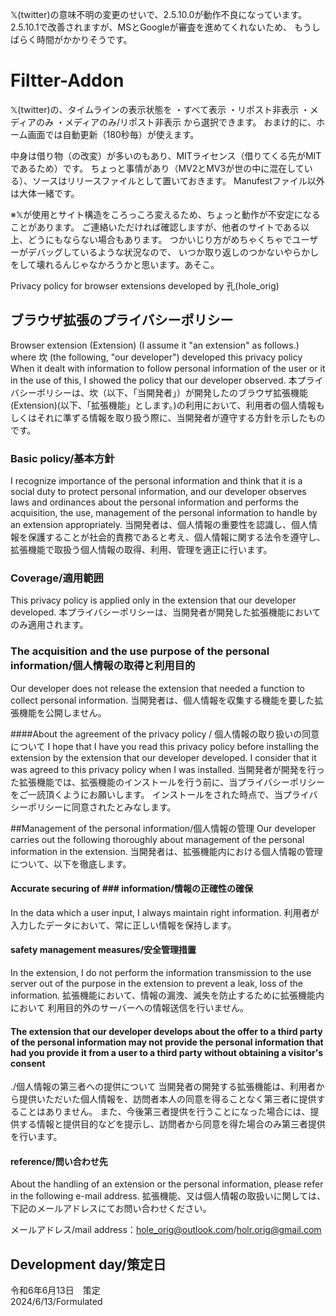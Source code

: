 𝕏(twitter)の意味不明の変更のせいで、2.5.10.0が動作不良になっています。
2.5.10.1で改善されますが、MSとGoogleが審査を進めてくれないため、
もうしばらく時間がかかりそうです。

# Filtter-Addon
𝕏(twitter)の、タイムラインの表示状態を
・すべて表示
・リポスト非表示
・メディアのみ
・メディアのみ/リポスト非表示
から選択できます。
おまけ的に、ホーム画面では自動更新（180秒毎）が使えます。

中身は借り物（の改変）が多いのもあり、MITライセンス（借りてくる先がMITであるため）です。
ちょっと事情があり（MV2とMV3が世の中に混在している）、ソースはリリースファイルとして置いておきます。
Manufestファイル以外は大体一緒です。

※𝕏が使用とサイト構造をころっころ変えるため、ちょっと動作が不安定になることがあります。
ご連絡いただければ確認しますが、他者のサイトである以上、どうにもならない場合もあります。
つかいじり方がめちゃくちゃでユーザーがデバッグしているような状況なので、
いつか取り返しのつかないやらかしをして壊れるんじゃなかろうかと思います。あそこ。

 Privacy policy for browser extensions developed by 孔(hole_orig)
## ブラウザ拡張のプライバシーポリシー

Browser extension (Extension) (I assume it "an extension" as follows.) where 坎 (the following, "our developer") developed this privacy policy When it dealt with information to follow personal information of the user or it in the use of this, I showed the policy that our developer observed.
本プライバシーポリシーは、坎（以下、「当開発者」）が開発したのブラウザ拡張機能(Extension)(以下、「拡張機能」とします。)の利用において、利用者の個人情報もしくはそれに準ずる情報を取り扱う際に、当開発者が遵守する方針を示したものです。

### Basic policy/基本方針
I recognize importance of the personal information and think that it is a social duty to protect personal information, and our developer observes laws and ordinances about the personal information and performs the acquisition, the use, management of the personal information to handle by an extension appropriately.
当開発者は、個人情報の重要性を認識し、個人情報を保護することが社会的責務であると考え、個人情報に関する法令を遵守し、拡張機能で取扱う個人情報の取得、利用、管理を適正に行います。

### Coverage/適用範囲
This privacy policy is applied only in the extension that our developer developed.
本プライバシーポリシーは、当開発者が開発した拡張機能においてのみ適用されます。

###  The acquisition and the use purpose of the personal information/個人情報の取得と利用目的
Our developer does not release the extension that needed a function to collect personal information.
当開発者は、個人情報を収集する機能を要した拡張機能を公開しません。

####About the agreement of the  privacy policy / 個人情報の取り扱いの同意について
I hope that I have you read this privacy policy before installing the extension by the extension that our developer developed.
I consider that it was agreed to this privacy policy when I was installed.
当開発者が開発を行った拡張機能では、拡張機能のインストールを行う前に、当プライバシーポリシーをご一読頂くようにお願いします。
インストールをされた時点で、当プライバシーポリシーに同意されたとみなします。


##Management of the personal information/個人情報の管理
Our developer carries out the following thoroughly about management of the personal information in the extension.
当開発者は、拡張機能内における個人情報の管理について、以下を徹底します。

#### Accurate securing of ### information/情報の正確性の確保
In the data which a user input, I always maintain right information.
利用者が入力したデータにおいて、常に正しい情報を保持します。

#### safety management measures/安全管理措置
In the extension, I do not perform the information transmission to the use server out of the purpose in the extension to prevent a leak, loss of the information.
拡張機能において、情報の漏洩、滅失を防止するために拡張機能内において
利用目的外のサーバーへの情報送信を行いません。

#### The extension that our developer develops about the offer to a third party of the personal information may not provide the personal information that had you provide it from a user to a third party without obtaining a visitor's consent
./個人情報の第三者への提供について
当開発者の開発する拡張機能は、利用者から提供いただいた個人情報を、訪問者本人の同意を得ることなく第三者に提供することはありません。
また、今後第三者提供を行うことになった場合には、提供する情報と提供目的などを提示し、訪問者から同意を得た場合のみ第三者提供を行います。

#### reference/問い合わせ先
About the handling of an extension or the personal information, please refer in the following e-mail address.
拡張機能、又は個人情報の取扱いに関しては、下記のメールアドレスにてお問い合わせください。

メールアドレス/mail address：hole_orig@outlook.com/holr.orig@gmail.com

## Development day/策定日
令和6年6月13日　策定  
2024/6/13/Formulated
